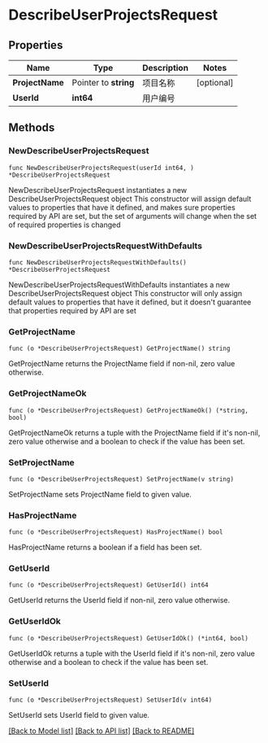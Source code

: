 # DescribeUserProjectsRequest

## Properties

Name | Type | Description | Notes
------------ | ------------- | ------------- | -------------
**ProjectName** | Pointer to **string** | 项目名称 | [optional] 
**UserId** | **int64** | 用户编号 | 

## Methods

### NewDescribeUserProjectsRequest

`func NewDescribeUserProjectsRequest(userId int64, ) *DescribeUserProjectsRequest`

NewDescribeUserProjectsRequest instantiates a new DescribeUserProjectsRequest object
This constructor will assign default values to properties that have it defined,
and makes sure properties required by API are set, but the set of arguments
will change when the set of required properties is changed

### NewDescribeUserProjectsRequestWithDefaults

`func NewDescribeUserProjectsRequestWithDefaults() *DescribeUserProjectsRequest`

NewDescribeUserProjectsRequestWithDefaults instantiates a new DescribeUserProjectsRequest object
This constructor will only assign default values to properties that have it defined,
but it doesn't guarantee that properties required by API are set

### GetProjectName

`func (o *DescribeUserProjectsRequest) GetProjectName() string`

GetProjectName returns the ProjectName field if non-nil, zero value otherwise.

### GetProjectNameOk

`func (o *DescribeUserProjectsRequest) GetProjectNameOk() (*string, bool)`

GetProjectNameOk returns a tuple with the ProjectName field if it's non-nil, zero value otherwise
and a boolean to check if the value has been set.

### SetProjectName

`func (o *DescribeUserProjectsRequest) SetProjectName(v string)`

SetProjectName sets ProjectName field to given value.

### HasProjectName

`func (o *DescribeUserProjectsRequest) HasProjectName() bool`

HasProjectName returns a boolean if a field has been set.

### GetUserId

`func (o *DescribeUserProjectsRequest) GetUserId() int64`

GetUserId returns the UserId field if non-nil, zero value otherwise.

### GetUserIdOk

`func (o *DescribeUserProjectsRequest) GetUserIdOk() (*int64, bool)`

GetUserIdOk returns a tuple with the UserId field if it's non-nil, zero value otherwise
and a boolean to check if the value has been set.

### SetUserId

`func (o *DescribeUserProjectsRequest) SetUserId(v int64)`

SetUserId sets UserId field to given value.



[[Back to Model list]](../README.md#documentation-for-models) [[Back to API list]](../README.md#documentation-for-api-endpoints) [[Back to README]](../README.md)


